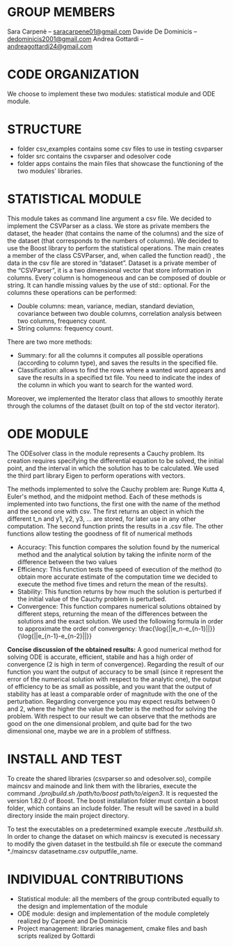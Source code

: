 # GROUP MEMBERS
Sara Carpenè – saracarpene01@gmail.com
Davide De Dominicis – dedominicis2001@gmail.com
Andrea Gottardi – andreagottardi24@gmail.com 

# CODE ORGANIZATION
We choose to implement these two modules: statistical module and ODE module.

# STRUCTURE
- folder csv_examples contains some csv files to use in testing csvparser
- folder src contains the csvparser and odesolver code
- folder apps contains the main files that showcase the functioning of the two modules’ libraries.

# STATISTICAL MODULE
This module takes as command line argument a csv file.
We decided to implement the CSVParser as a class. We store as private members the dataset, the header (that contains the name of the columns) and the size of the dataset (that corresponds to the numbers of columns).
We decided to use the Boost library to perform the statistical operations.
The main creates a member of the class CSVParser, and, when called the function read() , the data in the csv file are stored in “dataset”.
Dataset is a private member of the “CSVParser”, it is a two dimensional vector that store information in columns. Every column is homogeneous and can be composed of double or string. It can handle missing values by the use of std:: optional.
For the columns these operations can be performed:
- Double columns: mean, variance, median, standard deviation, covariance between two double columns, correlation analysis between two columns, frequency 	count.
- String columns: frequency count.
 
There are two more methods:
- Summary: for all the columns it computes all possible operations (according to column type), and saves the results in the specified file.
- Classification: allows to find the rows where a wanted word appears and save the results in a specified txt file. You need to indicate the index of the 	column in which you want to search for the wanted word.
 
Moreover, we implemented the Iterator class that allows to smoothly iterate through the columns of the dataset (built on top of the std vector iterator).

# ODE MODULE
The ODEsolver class in the module represents a Cauchy problem. Its creation requires specifying the differential equation to be solved, the initial point, and the interval in which the solution has to be calculated.
We used the third part library Eigen to perform operations with vectors.

The methods implemented to solve the Cauchy problem are: Runge Kutta 4, Euler's method, and the midpoint method. Each of these methods is implemented into two functions, the first one with the name of the method and the second one with csv. The first returns an object in which the different t_n and y1, y2, y3, ... are stored, for later use in any other computation. The second function prints the results in a .csv file.
The other functions allow testing the goodness of fit of numerical methods
- Accuracy: This function compares the solution found by the numerical method and the analytical solution by taking the infinite norm of the difference 		between the two values
- Efficiency: This function tests the speed of execution of the method (to obtain more accurate estimate of the computation time we decided to execute the 	method five times and return the mean of the results).
- Stability: This function returns by how much the solution is perturbed if the initial value of the Cauchy problem is perturbed.
- Convergence: This function compares numerical solutions obtained by different steps, returning the mean of the differences between the solutions and the 	exact solution. We used the following formula in order to approximate the order of convergency:
	\frac{\log{||e_n-e_{n-1}||}}{\log{||e_{n-1}-e_{n-2}||}}


**Concise discussion of the obtained results:**
  A good numerical method for solving ODE is accurate, efficient, stabile and has a high order of convergence (2 is high in term of convergence).
  Regarding the result of our function you want the output of accuracy to be small (since it represent the error of the numerical solution with respect to the analytic one), the output of efficiency to be as small as possible, and you want that the output of stability has at least a comparable order of magnitude with the one of the perturbation. Regarding convergence you may expect results between 0 and 2, where the higher the value the better is the method for solving the problem.
  With respect to our result we can observe that the methods are good on the one dimensional problem, and quite bad for the two dimensional one, maybe we are in a problem of stiffness.

# INSTALL AND TEST
To create the shared libraries (csvparser.so and odesolver.so), compile maincsv and mainode and link them with the libraries, execute the command *./projbuild.sh /path/to/boost path/to/eigen3*. It is requested the version 1.82.0 of Boost. The boost installation folder must contain a boost folder, which contains an include folder.
The result will be saved in a build directory inside the main project directory.

To test the executables on a predetermined example execute *./testbuild.sh*. In order to change the dataset on which maincsv is executed is necessary to modify the given dataset in the testbuild.sh file or execute the command *./maincsv datasetname.csv outputfile_name.


# INDIVIDUAL CONTRIBUTIONS
- Statistical module: all the members of the group contributed equally to the design and implementation of the module
- ODE module: design and implementation of the module completely realized by Carpenè and De Dominicis
- Project management: libraries management, cmake files and bash scripts realized by Gottardi
